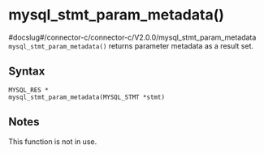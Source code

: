 mysql_stmt_param_metadata() 
================================================
#docslug#/connector-c/connector-c/V2.0.0/mysql_stmt_param_metadata
`mysql_stmt_param_metadata()` returns parameter metadata as a result set. 

Syntax 
---------------------------

```unknow
MYSQL_RES *
mysql_stmt_param_metadata(MYSQL_STMT *stmt)
```



Notes 
--------------------------

This function is not in use.

